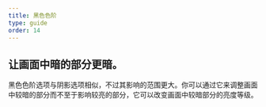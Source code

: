 ```yaml
---
title: 黑色色阶
type: guide
order: 14
---
```


## 让画面中暗的部分更暗。

黑色色阶选项与阴影选项相似，不过其影响的范围更大。你可以通过它来调整画面中较暗的部分而不至于影响较亮的部分，它可以改变画面中较暗部分的亮度等级。
